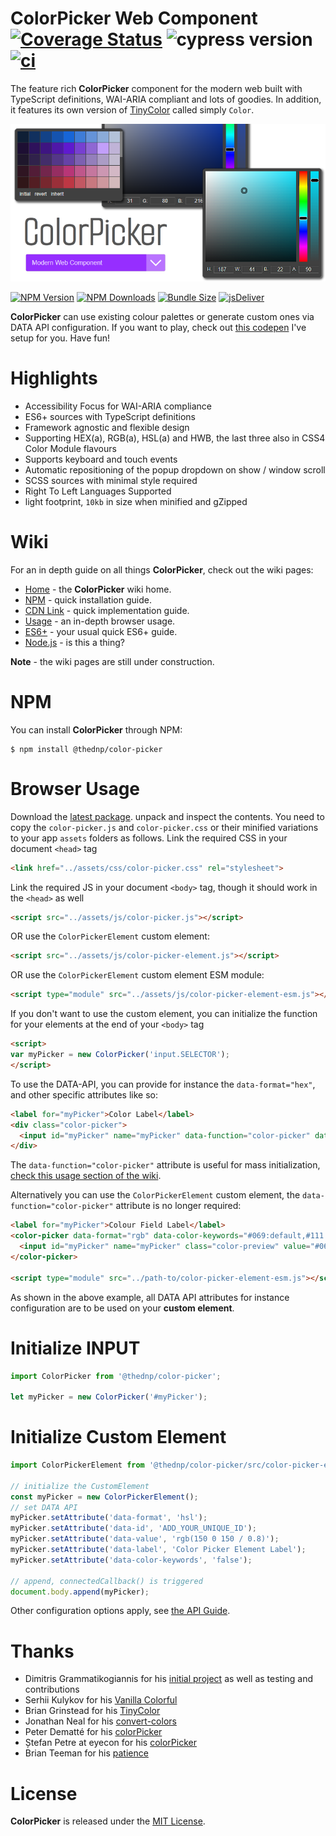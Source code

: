 # ColorPicker Web Component [![Coverage Status](https://coveralls.io/repos/github/thednp/color-picker/badge.svg?branch=main)](https://coveralls.io/github/thednp/color-picker?branch=main) ![cypress version](https://img.shields.io/badge/cypress-9.6.0-brightgreen) [![ci](https://github.com/thednp/color-picker/actions/workflows/ci.yml/badge.svg)](https://github.com/thednp/color-picker/actions/workflows/ci.yml)
The feature rich **ColorPicker** component for the modern web built with TypeScript definitions, WAI-ARIA compliant and lots of goodies. In addition, it features its own version of [TinyColor](https://github.com/bgrins/TinyColor) called simply `Color`.

[![image](./docs/img/color-picker.png)](http://thednp.github.io/color-picker)


[![NPM Version](https://img.shields.io/npm/v/@thednp/color-picker.svg?style=flat-square)](https://www.npmjs.com/package/@thednp/color-picker)
[![NPM Downloads](https://img.shields.io/npm/dm/@thednp/color-picker.svg?style=flat-square)](http://npm-stat.com/charts.html?package=@thednp/color-picker)
[![Bundle Size](https://img.shields.io/bundlephobia/minzip/@thednp/color-picker?style=flat-square)](https://bundlephobia.com/package/@thednp/color-picker)
[![jsDeliver](https://data.jsdelivr.com/v1/package/npm/@thednp/color-picker/badge)](https://www.jsdelivr.com/package/npm/@thednp/color-picker)

**ColorPicker** can use existing colour palettes or generate custom ones via DATA API configuration. If you want to play, check out [this codepen](https://codepen.io/thednp/pen/WNdRWPN) I've setup for you. Have fun!


# Highlights
* Accessibility Focus for WAI-ARIA compliance
* ES6+ sources with TypeScript definitions
* Framework agnostic and flexible design
* Supporting HEX(a), RGB(a), HSL(a) and HWB, the last three also in CSS4 Color Module flavours
* Supports keyboard and touch events
* Automatic repositioning of the popup dropdown on show / window scroll
* SCSS sources with minimal style required
* Right To Left Languages Supported
* light footprint, `10kb` in size when minified and gZipped

# Wiki
For an in depth guide on all things **ColorPicker**, check out the wiki pages:
* [Home](https://github.com/thednp/color-picker/wiki) - the **ColorPicker** wiki home.
* [NPM](https://github.com/thednp/color-picker/wiki/NPM) - quick installation guide.
* [CDN Link](https://github.com/thednp/color-picker/wiki/CDN) - quick implementation guide.
* [Usage](https://github.com/thednp/color-picker/wiki/Usage) - an in-depth browser usage.
* [ES6+](https://github.com/thednp/color-picker/wiki/ES6) - your usual quick ES6+ guide.
* [Node.js](https://github.com/thednp/color-picker/wiki/Node.js) - is this a thing?

**Note** - the wiki pages are still under construction.

# NPM
You can install **ColorPicker** through NPM:

```
$ npm install @thednp/color-picker
```

# Browser Usage
Download the [latest package](https://github.com/thednp/color-picker/archive/master.zip). unpack and inspect the contents. You need to copy the `color-picker.js` and `color-picker.css` or their minified variations to your app `assets` folders as follows.
Link the required CSS in your document `<head>` tag
```html
<link href="../assets/css/color-picker.css" rel="stylesheet">
```

Link the required JS in your document  `<body>` tag, though it should work in the `<head>` as well
```html
<script src="../assets/js/color-picker.js"></script>
```
OR use the `ColorPickerElement` custom element:
```html
<script src="../assets/js/color-picker-element.js"></script>
```
OR use the `ColorPickerElement` custom element ESM module:
```html
<script type="module" src="../assets/js/color-picker-element-esm.js"></script>
```

If you don't want to use the custom element, you can initialize the function for your elements at the end of your `<body>` tag
```html
<script>
var myPicker = new ColorPicker('input.SELECTOR');
</script>
```

To use the DATA-API, you can provide for instance the `data-format="hex"`, and other specific attributes like so:
```html
<label for="myPicker">Color Label</label>
<div class="color-picker">
  <input id="myPicker" name="myPicker" data-function="color-picker" data-format="hex" data-color-presets="red,green,blue" class="color-preview" value="#069">
</div>
```
The `data-function="color-picker"` attribute is useful for mass initialization, [check this usage section of the wiki](https://github.com/thednp/color-picker/wiki/Usage#initialize-multiple-targets). 

Alternatively you can use the `ColorPickerElement` custom element, the `data-function="color-picker"` attribute is no longer required:
```html
<label for="myPicker">Colour Field Label</label>
<color-picker data-format="rgb" data-color-keywords="#069:default,#111:revert">
  <input id="myPicker" name="myPicker" class="color-preview" value="#069">
</color-picker>

<script type="module" src="../path-to/color-picker-element-esm.js"></script>
```
As shown in the above example, all DATA API attributes for instance configuration are to be used on your **custom element**.


# Initialize INPUT
```javascript
import ColorPicker from '@thednp/color-picker';

let myPicker = new ColorPicker('#myPicker');
```

# Initialize Custom Element
```javascript
import ColorPickerElement from '@thednp/color-picker/src/color-picker-element';

// initialize the CustomElement
const myPicker = new ColorPickerElement();
// set DATA API
myPicker.setAttribute('data-format', 'hsl');
myPicker.setAttribute('data-id', 'ADD_YOUR_UNIQUE_ID');
myPicker.setAttribute('data-value', 'rgb(150 0 150 / 0.8)');
myPicker.setAttribute('data-label', 'Color Picker Element Label');
myPicker.setAttribute('data-color-keywords', 'false');

// append, connectedCallback() is triggered
document.body.append(myPicker);
```
Other configuration options apply, see [the API Guide](https://github.com/thednp/color-picker/wiki/API).


# Thanks
* Dimitris Grammatikogiannis for his [initial project](https://codepen.io/dgrammatiko/pen/zLvXwR) as well as testing and contributions
* Serhii Kulykov for his [Vanilla Colorful](https://github.com/web-padawan/vanilla-colorful)
* Brian Grinstead for his [TinyColor](https://github.com/bgrins/TinyColor)
* Jonathan Neal for his [convert-colors](https://github.com/jonathantneal/convert-colors)
* Peter Dematté  for his [colorPicker](http://www.dematte.at/colorPicker/)
* Ștefan Petre at eyecon for his [colorPicker](https://www.eyecon.ro/colorpicker/)
* Brian Teeman for his [patience](https://github.com/joomla/joomla-cms/pull/35639)

# License
**ColorPicker** is released under the [MIT License](https://github.com/thednp/color-picker/blob/master/LICENSE).
